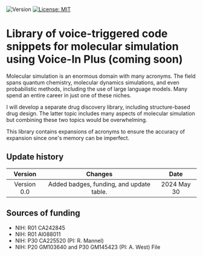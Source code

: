 ![Version](https://img.shields.io/static/v1?label=matplotlib-voice-in&message=0.0&color=brightcolor)
[![License: MIT](https://img.shields.io/badge/License-MIT-blue.svg)](https://opensource.org/licenses/MIT)


# Library of voice-triggered code snippets for molecular simulation using Voice-In Plus (coming soon)

Molecular simulation is an enormous domain with many acronyms.
The field spans quantum chemistry, molecular dynamics simulations, and even probabilistic methods, including the use of large language models.
Many spend an entire career in just one of these niches.

I will develop a separate drug discovery library, including structure-based drug design.
The latter topic includes many aspects of molecular simulation but combining these two topics would be overwhelming.

This library contains expansions of acronyms to ensure the accuracy of expansion since one's memory can be imperfect.

## Update history

|Version      | Changes                                                                                                                                    | Date                 |
|:-----------:|:------------------------------------------------------------------------------------------------------------------------------------------:|:--------------------:|
| Version 0.0 |   Added badges, funding, and update table.                                                                                                 | 2024 May 30         |

## Sources of funding

- NIH: R01 CA242845
- NIH: R01 AI088011
- NIH: P30 CA225520 (PI: R. Mannel)
- NIH: P20 GM103640 and P30 GM145423 (PI: A. West)
File
